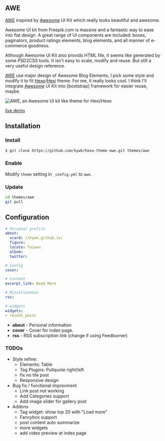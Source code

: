## AWE ##

[AWE] inspired by [Awesome] UI Kit which really looks beautiful and awesome.

Awesome UI kit from Freepik.com is massive and a fantastic way to ease into flat design. 
A great range of UI components are included: boxes, paginators, product ratings elements, blog elements, and all manner of e-commerce goodness.

Although Awesome UI Kit also provids HTML file, it seems like generated by some PSD2CSS tools. 
It isn't easy to scale, modify and reuse. But still a very useful design reference.

[AWE] use major design of Awesome Blog Elements, I pick some style and modify it to fit [Hexo]/[Hexi] theme. 
For me, it really looks cool. I think I'll integrate [Awesome] UI Kit into [bootstrap] framework for easier reuse, maybe.

![AWE, an Awesome UI kit like theme for Hexi/Hexo](https://lh4.googleusercontent.com/-ukk6PuwtsfI/UtyRVXZOLXI/AAAAAAAAByI/aohens6V3Ng/w1031-h729-no/localhost-4000-page-5-.jpg)

[live demo](http://kywk.github.io/hexo-theme-awe/)


## Installation

### Install

``` bash
$ git clone https://github.com/kywk/hexo-theme-awe.git themes/awe
```

### Enable

Modify `theme` setting in `_config.yml` to `awe`.

### Update

``` bash
cd themes/awe
git pull
```


## Configuration

``` yml
# Personal profile
about:
  vcard: //kywk.github.io/
  figure:
  locate: Taiwan
  album:
  twitter:

# config
cover:

# Content
excerpt_link: Read More

# Miscellaneous
rss:

# widgets
widgets:
- recent_posts
```
- **about** - Personal information
- **cover** - Cover for index page.
- **rss** - RSS subscription link (change if using Feedburner)


### TODOs ###

-   Style refine:
    -   Elements: Table
    -   Tag Plugins: Pullquote right/left
    -   fix no tile post
    -   Responsive design
-   Bug fix / functional improvment
    -   Link post not working
    -   Add Categories support
    -   Add image slider for gallery post
-   Addons
    -   Tag widget: show top 20 with "Load more"
    -   Fancybox support
    -   post content auto summarize
    -   more widgets
    -   add video preview at index page


[Hexo]: http://zespia.tw/hexo/
[Hexi]: https://github.com/kywk/hexi
[AWE]: https://github.com/kywk/hexo-theme-awe
[Awesome]: http://goo.gl/H8OMRE
